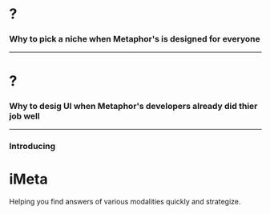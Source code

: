 # ?
### Why to pick a niche when Metaphor's is designed for everyone

---

# ?
### Why to desig UI when Metaphor's developers already did thier job well

---

### Introducing
# iMeta

Helping you find answers of various modalities quickly and strategize.

